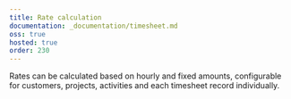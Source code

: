 ```yaml
---
title: Rate calculation
documentation: _documentation/timesheet.md
oss: true
hosted: true
order: 230
---
```


Rates can be calculated based on hourly and fixed amounts, configurable for customers, projects, activities and each timesheet record individually.
